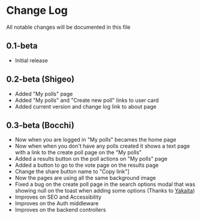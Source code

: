 # Change Log

All notable changes will be documented in this file

## 0.1-beta

- Initial release

## 0.2-beta (Shigeo)

- Added "My polls" page
- Added "My polls" and "Create new poll" links to user card
- Added current version and change log link to about page

## 0.3-beta (Bocchi)

- Now when you are logged in "My polls" becames the home page
- Now when when you don't have any polls created it shows a text page with a link to the create poll page on the "My polls"
- Added a results button on the poll actions on "My polls" page
- Added a button to go to the vote page on the results page
- Change the share button name to "Copy link"]
- Now the pages are using all the same background image
- Fixed a bug on the create poll page in the search options modal that was showing null on the toast when adding some options (Thanks to [Yakaita](https://github.com/yakaita))
- Improves on SEO and Accessibility
- Improves on the Auth middleware
- Improves on the backend controllers
